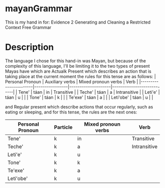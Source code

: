 # mayanGrammar
This is my hand in for:  Evidence 2 Generating and Cleaning a Restricted Context Free Grammar 

# Description 
The language I chose for this hand-in was Mayan, but because of the complexity of this language, I'll be limiting it to the two types of present Mayas have  which are Actualk Present which describes an action that is taking place at the current moment the rules for this tense are as follows:
| Personal Pronoun     | Auxiliary verbs | Mixed pronoun verbs | Verb                       |
|-----------------------|-----------------|---------------------|----------------------------|
| Tene'                 | táan            | in                  |   Transitive               |
| Teche'                | táan            | a                   |   Intransitive             |
| Leti'e'               | táan            | u                   |                            |
| Tone'                 | táan            | k                   |                            |
| Te'exe'               | táan            | a                   |                            |
| Leti'obe'             | táan            | u                   |                            |

and  Regular present which describe actions that occur regularly, such as eating or sleeping, and for this tense, the rules are the next ones:

| Personal Pronoun      | Particle        | Mixed pronoun verbs | Verb                       |
|-----------------------|-----------------|---------------------|----------------------------|
| Tene'                 | k               | in                  |   Transitive               |
| Teche'                | k               | a                   |   Intransitive             |
| Leti'e'               | k               | u                   |                            |
| Tone'                 | k               | k                   |                            |
| Te'exe'               | k               | a                   |                            |
| Leti'obe'             | k               | u                   |                            |

